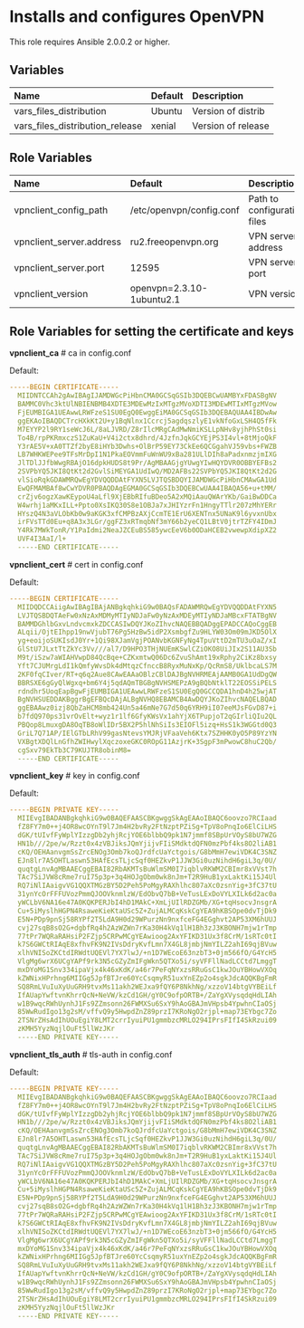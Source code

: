 Installs and configures OpenVPN
=====================

This role requires Ansible 2.0.0.2 or higher.

Variables
--------------

| Name                          | Default                                                       | Description                                                                                            |
|:------------------------------|:--------------------------------------------------------------|:-------------------------------------------------------------------------------------------------------|
| vars_files_distribution            | Ubuntu                                                       | Version of distrib   
| vars_files_distribution_release           | xenial                                                       | Version of release  

Role Variables
--------------

| Name                          | Default                                                       | Description                                                                                            |
|:------------------------------|:--------------------------------------------------------------|:-------------------------------------------------------------------------------------------------------|
| vpnclient_config_path         | /etc/openvpn/config.conf                                                       | Path to configuration files  
| vpnclient_server.address            | ru2.freeopenvpn.org                                                       | VPN server address  
| vpnclient_server.port            | 12595                                                       | VPN server port 
| vpnclient_version            | openvpn=2.3.10-1ubuntu2.1                                                       | VPN version 

Role Variables for setting the certificate and keys
--------------

**vpnclient_ca** # ca in config.conf

Default:
```yaml
-----BEGIN CERTIFICATE-----
  MIIDNTCCAh2gAwIBAgIJAMDWGcPiHbnCMA0GCSqGSIb3DQEBCwUAMBYxFDASBgNV
  BAMMC0Vhc3ktUlNBIENBMB4XDTE3MDEwMzIxMTgzMVoXDTI3MDEwMTIxMTgzMVow
  FjEUMBIGA1UEAwwLRWFzeS1SU0EgQ0EwggEiMA0GCSqGSIb3DQEBAQUAA4IBDwAw
  ggEKAoIBAQDCTrcHXkKt2U+y1BqNlnx1Ccrcj5agdqszlyE1vkNfoGxLSH4Q5fFk
  M7EYYP2l9RY1seWcJ6L/8aLJVRD/Z8rIlcMRgCAdMwNmiKSLLpNHv8yjhPhSt0si
  To4B/rpPKRmxczS1ZuKaU+V4i2ctx8dhrd/4JzfnJqkGCYEjPS3I4vl+8tMjoQkF
  Y3rAE5V+xA0TTZf2byE8iHYb3Dwhs+OlBrP59EY73CkEe6QCGgahVJ59vbs+FWZB
  LB7WHKWEPee9TFsMrDpI1N1PkaEOVmmFuWnWU9xBa281ULlDIh8aPadxnmzjmIXG
  JlTDlJJfbWwgRBAjO16dpkHUDS8t9Pr/AgMBAAGjgYUwgYIwHQYDVR0OBBYEFBs2
  2SVPbYQ5JKI8QtKt2d2GvlSiMEYGA1UdIwQ/MD2AFBs22SVPbYQ5JKI8QtKt2d2G
  vlSioRqkGDAWMRQwEgYDVQQDDAtFYXN5LVJTQSBDQYIJAMDWGcPiHbnCMAwGA1Ud
  EwQFMAMBAf8wCwYDVR0PBAQDAgEGMA0GCSqGSIb3DQEBCwUAA4IBAQA56+u+tMM/
  crZjv6ogzXawKEypoU4aLfl9XjEBbRIfuBDeo5A2xMQiAauQWArYKb/GaiBwDDCa
  W4wrhj1aMKxILL+Ppto0XsIKQ30S8e1OBJa7xJHIYzrFn1HngyTTlr207zMhYERr
  HYszQ4N3aVLObKb0w9aKGK3xfCMPBzAXjCcmTE1ErU6XENTnx5UNaK9l6yvxnUbx
  irFVsTTd0Eu+q8A3x3LGr/ggFZ3xRTmqbNf3mY66b2yeCQ1LBtV0jtrTZFY4IDmJ
  Y4Rk7MWkTonR/Y1PaIdmi2NeaJZCEuBS585ywcEeV6b0ODaHCEB2vwewpXdipXZ2
  UVF4I3AaI/l+
  -----END CERTIFICATE-----
```
**vpnclient_cert** # cert in config.conf

Default:
```yaml
-----BEGIN CERTIFICATE-----
  MIIDQDCCAiigAwIBAgIBAjANBgkqhkiG9w0BAQsFADAWMRQwEgYDVQQDDAtFYXN5
  LVJTQSBDQTAeFw0xNzAxMDMyMTIyNDJaFw0yNzAxMDEyMTIyNDJaMBcxFTATBgNV
  BAMMDGhlbGxvLndvcmxkZDCCASIwDQYJKoZIhvcNAQEBBQADggEPADCCAQoCggEB
  ALqii/OjtEIhpp19nwVjubT76Pg5HzBw5idP2XsmbgfZu9HLYW03Om09mJKD5OlX
  yg+eoijoSUKIsdJ0Yr+1Qi98XJamVgjPOANvbKGNFyNg4TpuVttD2mTU3uOaZ/xI
  GlStU7JLxtTtZkYc3Vv///al7/D9HPO3THjNUEmKSwlCZiOKO8UiJIx2S11AU3Sb
  M9t/iSzw7aWIAHVwpD84QcBqe+CZKxmtwQ06Dc6ZvuShAmt19xRphy2CiKz8bxsy
  Yft7CJUMrgLdI1kQmfyWvsDk4dMtqzCfnccB8RyxMuNxKp/QcRmS8/UklbcaLS7M
  2KF0fqCIver/RT+q6q2Aue8CAwEAAaOBlzCBlDAJBgNVHRMEAjAAMB0GA1UdDgQW
  BBRSXE6gGyQlWgxq+bm6Y4j5qdAQmTBGBgNVHSMEPzA9gBQbNtklT22EOSSiPELS
  rdndhr5UoqEapBgwFjEUMBIGA1UEAwwLRWFzeS1SU0EgQ0GCCQDA1hnD4h25wjAT
  BgNVHSUEDDAKBggrBgEFBQcDAjALBgNVHQ8EBAMCB4AwDQYJKoZIhvcNAQELBQAD
  ggEBAAwz0izj8QbZaHCM8mb424Un5a46mNe7G7d50q6YRH9iI07eeMJsFGvD87+i
  b7fdQ970ps31vrOvElt+wyz1r1lf6GfyKWsVx1ahYjX6TPupjoT2qGIrliQIu2QL
  PBQop8LmuxgDA8OqTB8oWlIDr5BX2P5hlNhSiIs3EIOFl5izq+HsS1k3WGGtd0Q3
  GriL7Q71AP/IElGTbLRhV99gasNtevsYMJRjVFaaVeh6Ktx7SZHHK0yO5P89YzYN
  VXBgtXDQlLnGfhZWIHwylXqczoxeGKC0ROpG11AzjrK+3SgpF3mPwowC8huC2Qb/
  cgSxv79EkTb3C79KUJTR8obinM8=
  -----END CERTIFICATE-----
```
**vpnclient_key** # key in config.conf

Default:
```yaml
-----BEGIN PRIVATE KEY-----
  MIIEvgIBADANBgkqhkiG9w0BAQEFAASCBKgwggSkAgEAAoIBAQC6oovzo7RCIaad
  fZ8FY7m0++j4OR8wcOYnT9l7Jm4H2bvRy2FtNzptPZiSg+TpV8oPnqIo6ElCiLHS
  dGK/tUIvfFyWplYIzzgDb2yhjRcjYOE6blbbQ9pk1N7jmmf8SBpUrVOyS8bU7WZG
  HN1b///2pe/w/Rzzt0x4zVBJiksJQmYjijvFIiSMdktdQFN0mzPbf4ks8O2liAB1
  cKQ/OEHAanvgmSsZrcENOg3Omb7koQJrdfcUaYctgois/G8bMmH7ewiVDK4C3SNZ
  EJn8lr7A5OHTLaswn53HAfEcsTLjcSqf0HEZkvP1JJW3Gi0uzNihdH6giL3q/0U/
  quqtgLnvAgMBAAECggEBAI82RbAKMTsBuWlmSM0I7iqblvRKWM2CBImr8xVVst7h
  TAc7SiJVW8cRme7ruI75p3p+3q4HOJgObm0wk8nJm+T2R9HuB1yxLaktKi15J4Ul
  RQ7iNlIAaigvVG1QQXTMGzBY5D2Peh5PoMgyRAXhlhc807aXc0zsnYig+3fC37tU
  31ynYcOrFFFUVozPmmQJOOVknmlzW/EdObvQ7bB+VeTusLExDoVYLXILk6d2ac0a
  yWCLbV6NA16e47A0KQKPERJbI4hD1MAkC+XmLjUIlRDZGMb/XG+tqHsocvJnsgrA
  Cu+5iMyslhHGPN4RsaweKieKtaUSc5Z+ZujALMCqKskCgYEA9hKBSOpe0dvTjDk9
  E5N+PDp9pnSj58RYPf2T5LdA9H0d29WPurzNn9nxfceFG4EGghvt2AP53XM6hUUJ
  cvj27sqB8sO2G+dgbfRq4h2AzWZWn7rKa30H4kVq1lH1Bh3zJ3KBONH7mjw1rTmp
  77tPr7WQRaRAHsiP2FZjp5CRPwMCgYEAwioog2AxYFIKD31Ux3f8CrM/1sRTc0tI
  k7S6GWCtRIAqE8xfhvFK9N2IVsDdryKvfLmn7X4GL8jmbjNmYILZ2ahI69qjBVuw
  xlhVNISoZKCtdIRWdtUQEVl7YX7lwJ/+n1D7WEcoE63nzbT3+0jm566fO/G4YcH5
  VlgMg6wrX6UCgYAPf9rk3N5cGZyZmIFgWkn5QTXo5i/syVFFllNadLCCtd7LmggT
  mxDYoMG1Snv334ipaVjx4k46xKdK/a46r7PeFqNYxzsRRuGsC1kwJOuYBHowVXOq
  kZWNixHPrhng6MIIGg5JpfBTJre60YcCsqmyR51uxYnEZp2o4sgkJdcAQQKBgFmR
  SQ8RmLVuIuXyUuGRH9tvxMs11akh2WEJxa9fQY6P8NkhNg/xzzoV14btgVYBEiLf
  IfAUapYwftvnKhrrQcN+NeVW/kzCd1GH/gY0C9ofpORTB+/ZaYgXVysqdqHdLIAh
  w1B9wqcRWhUynhJ1Fs9ZZmsonn26FWMXSu6SxY9hAoGBAJmVHpsb4YpwhnCIaOSj
  85WwRudIgo13g2sM/vffvQ9y5HwpdZnZ89przI7KRoNgO2rjpl+map73EYbgc7Zo
  2TSNrZHsAdIhUOuEgiY8LMT2crrIyuiPU1gmmbzcMRLO294IPrsFIfI4SkRzui09
  zKMH5YyzNqjlOuFt5llWzJKr
  -----END PRIVATE KEY-----
```
**vpnclient_tls_auth** # tls-auth in config.conf

Default:
```yaml
-----BEGIN PRIVATE KEY-----
  MIIEvgIBADANBgkqhkiG9w0BAQEFAASCBKgwggSkAgEAAoIBAQC6oovzo7RCIaad
  fZ8FY7m0++j4OR8wcOYnT9l7Jm4H2bvRy2FtNzptPZiSg+TpV8oPnqIo6ElCiLHS
  dGK/tUIvfFyWplYIzzgDb2yhjRcjYOE6blbbQ9pk1N7jmmf8SBpUrVOyS8bU7WZG
  HN1b///2pe/w/Rzzt0x4zVBJiksJQmYjijvFIiSMdktdQFN0mzPbf4ks8O2liAB1
  cKQ/OEHAanvgmSsZrcENOg3Omb7koQJrdfcUaYctgois/G8bMmH7ewiVDK4C3SNZ
  EJn8lr7A5OHTLaswn53HAfEcsTLjcSqf0HEZkvP1JJW3Gi0uzNihdH6giL3q/0U/
  quqtgLnvAgMBAAECggEBAI82RbAKMTsBuWlmSM0I7iqblvRKWM2CBImr8xVVst7h
  TAc7SiJVW8cRme7ruI75p3p+3q4HOJgObm0wk8nJm+T2R9HuB1yxLaktKi15J4Ul
  RQ7iNlIAaigvVG1QQXTMGzBY5D2Peh5PoMgyRAXhlhc807aXc0zsnYig+3fC37tU
  31ynYcOrFFFUVozPmmQJOOVknmlzW/EdObvQ7bB+VeTusLExDoVYLXILk6d2ac0a
  yWCLbV6NA16e47A0KQKPERJbI4hD1MAkC+XmLjUIlRDZGMb/XG+tqHsocvJnsgrA
  Cu+5iMyslhHGPN4RsaweKieKtaUSc5Z+ZujALMCqKskCgYEA9hKBSOpe0dvTjDk9
  E5N+PDp9pnSj58RYPf2T5LdA9H0d29WPurzNn9nxfceFG4EGghvt2AP53XM6hUUJ
  cvj27sqB8sO2G+dgbfRq4h2AzWZWn7rKa30H4kVq1lH1Bh3zJ3KBONH7mjw1rTmp
  77tPr7WQRaRAHsiP2FZjp5CRPwMCgYEAwioog2AxYFIKD31Ux3f8CrM/1sRTc0tI
  k7S6GWCtRIAqE8xfhvFK9N2IVsDdryKvfLmn7X4GL8jmbjNmYILZ2ahI69qjBVuw
  xlhVNISoZKCtdIRWdtUQEVl7YX7lwJ/+n1D7WEcoE63nzbT3+0jm566fO/G4YcH5
  VlgMg6wrX6UCgYAPf9rk3N5cGZyZmIFgWkn5QTXo5i/syVFFllNadLCCtd7LmggT
  mxDYoMG1Snv334ipaVjx4k46xKdK/a46r7PeFqNYxzsRRuGsC1kwJOuYBHowVXOq
  kZWNixHPrhng6MIIGg5JpfBTJre60YcCsqmyR51uxYnEZp2o4sgkJdcAQQKBgFmR
  SQ8RmLVuIuXyUuGRH9tvxMs11akh2WEJxa9fQY6P8NkhNg/xzzoV14btgVYBEiLf
  IfAUapYwftvnKhrrQcN+NeVW/kzCd1GH/gY0C9ofpORTB+/ZaYgXVysqdqHdLIAh
  w1B9wqcRWhUynhJ1Fs9ZZmsonn26FWMXSu6SxY9hAoGBAJmVHpsb4YpwhnCIaOSj
  85WwRudIgo13g2sM/vffvQ9y5HwpdZnZ89przI7KRoNgO2rjpl+map73EYbgc7Zo
  2TSNrZHsAdIhUOuEgiY8LMT2crrIyuiPU1gmmbzcMRLO294IPrsFIfI4SkRzui09
  zKMH5YyzNqjlOuFt5llWzJKr
  -----END PRIVATE KEY-----
```
